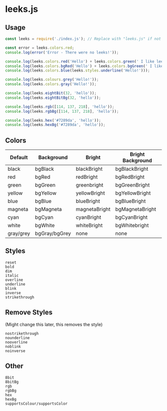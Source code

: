 # leeks.js

## Usage
```js
const leeks = require('./index.js'); // Replace with "leeks.js" if not using from the Git repository

const error = leeks.colors.red;
console.log(error('Error - There were no leeks!'));

console.log(leeks.colors.red('Hello') + leeks.colors.green(' I like leeks!'));
console.log(leeks.colors.bgRed('Hello') + leeks.colors.bgGreen(' I like leeks!'));
console.log(leeks.colors.blue(leeks.styles.underline('Hello!')));

console.log(leeks.colours.grey('Hello!'));
console.log(leeks.colors.gray('Hello!'));

console.log(leeks.eightBit(32, 'hello'));
console.log(leeks.eightBitBg(32, 'hello'));

console.log(leeks.rgb([114, 137, 218], 'hello'));
console.log(leeks.rgbBg([114, 137, 218], 'hello'));

console.log(leeks.hex('#7289da', 'hello'));
console.log(leeks.hexBg('#7289da', 'hello'));
```
## Colors

Default | Background | Bright | Bright Background
--- | --- | --- | ---
black | bgBlack | blackBright | bgBlackBright
red | bgRed | redBright | bgRedBright
green | bgGreen | greenbright | bgGreenBright
yellow | bgYellow | yellowBright | bgYellowBright
blue | bgBlue | blueBright | bgBlueBright
magneta | bgMagneta | magnetaBright | bgMagnetaBright
cyan | bgCyan | cyanBright | bgCyanBright
white | bgWhite | whiteBright | bgWhitebright
gray/grey | bgGray/bgGrey | none | none

## Styles
```
reset
bold
dim
italic
overline
underline
blink
inverse
strikethrough
```

## Remove Styles
(Might change this later, this removes the style)

```
nostrikethrough
nounderline
nooverline
noblink
noinverse
```

## Other
```
8bit
8bitBg
rgb
rgbBg
hex
hexBg
supportsColour/supportsColor
```